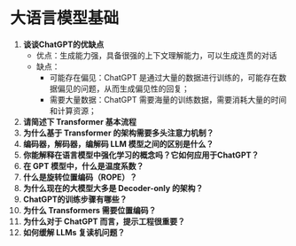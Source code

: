 # 大语言模型基础

1. **谈谈ChatGPT的优缺点**
   - 优点：生成能力强，具备很强的上下文理解能力，可以生成连贯的对话
   - 缺点：
     - 可能存在偏见：ChatGPT 是通过大量的数据进行训练的，可能存在数据偏见的问题，从而生成偏见性的回复；
     - 需要大量数据：ChatGPT 需要海量的训练数据，需要消耗大量的时间和计算资源；
2. **请简述下 Transformer 基本流程**
3. **为什么基于 Transformer 的架构需要多头注意力机制？**
4. **编码器，解码器，编解码 LLM 模型之间的区别是什么？**
5. **你能解释在语言模型中强化学习的概念吗？它如何应用于ChatGPT？**
6. **在 GPT 模型中，什么是温度系数？**
7. **什么是旋转位置编码（ROPE）？**
8. **为什么现在的大模型大多是 Decoder-only 的架构？**
9.  **ChatGPT的训练步骤有哪些？**
10. **为什么 Transformers 需要位置编码？**
11. **为什么对于 ChatGPT 而言，提示工程很重要？**
12. **如何缓解 LLMs 复读机问题？**

